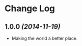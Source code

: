 Change Log
==========

1.0.0 *(2014-11-19)*
--------------------

* Making the world a better place.
